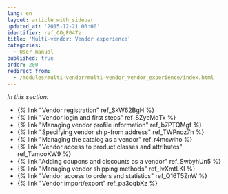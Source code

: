 ```yaml
---
lang: en
layout: article_with_sidebar
updated_at: '2015-12-21 00:00'
identifier: ref_COgF04Tz
title: 'Multi-vendor: Vendor experience'
categories:
  - User manual
published: true
order: 200
redirect_from:
  - /modules/multi-vendor/multi-vendor_vendor_experience/index.html
---
```

_In this section:_

*   {% link "Vendor registration" ref_SkW62BgH %}
*   {% link "Vendor login and first steps" ref_SZycMdTx %}
*   {% link "Managing vendor profile information" ref_b7PTQMgf %}
*   {% link "Specifying vendor ship-from address" ref_TWPnoz7h %}
*   {% link "Managing the catalog as a vendor" ref_r4mcwiho %}
*   {% link "Vendor access to product classes and attributes" ref_TvmooKW9 %}
*   {% link "Adding coupons and discounts as a vendor" ref_SwbyhUn5 %}
*   {% link "Managing vendor shipping methods" ref_IvXmtLKI %}
*   {% link "Vendor access to orders and statistics" ref_Q16T5ZnW %}
*   {% link "Vendor import/export" ref_pa3oqbXz %}
